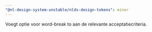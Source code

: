 ```yaml
---
"@nl-design-system-unstable/nlds-design-tokens": minor
---
```


Voegt optie voor word-break to aan de relevante acceptatiecriteria.
